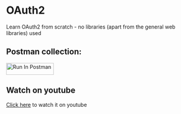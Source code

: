# OAuth2

Learn OAuth2 from scratch - no libraries (apart from the general web libraries) used

## Postman collection:

[<img src="https://run.pstmn.io/button.svg" alt="Run In Postman" style="width: 128px; height: 32px;">](https://app.getpostman.com/run-collection/4234304-ca0b586d-6e46-43e4-9541-1f2bef3442df?action=collection%2Ffork&source=rip_markdown&collection-url=entityId%3D4234304-ca0b586d-6e46-43e4-9541-1f2bef3442df%26entityType%3Dcollection%26workspaceId%3D96a177e7-ca9a-45d6-a6cd-a23ef873db58)

## Watch on youtube

[Click here](https://youtube.com/playlist?list=PLbk-lC-jmHejz7ZTfOqFyXH15yt6b3WHe&si=OJmAdDaUFv2MB00s) to watch it on youtube

